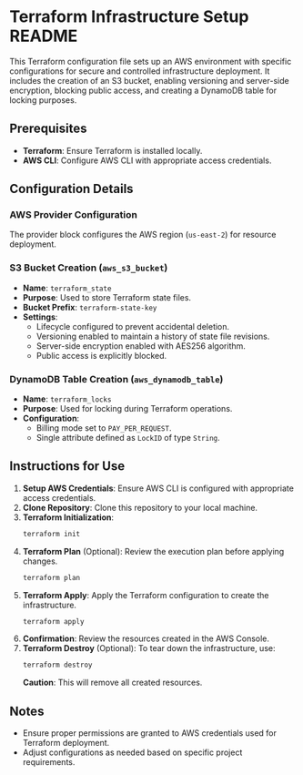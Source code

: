 # Terraform Infrastructure Setup README

This Terraform configuration file sets up an AWS environment with specific configurations for secure and controlled infrastructure deployment. It includes the creation of an S3 bucket, enabling versioning and server-side encryption, blocking public access, and creating a DynamoDB table for locking purposes.

## Prerequisites
- **Terraform**: Ensure Terraform is installed locally.
- **AWS CLI**: Configure AWS CLI with appropriate access credentials.

## Configuration Details

### AWS Provider Configuration
The provider block configures the AWS region (`us-east-2`) for resource deployment.

### S3 Bucket Creation (`aws_s3_bucket`)
- **Name**: `terraform_state`
- **Purpose**: Used to store Terraform state files.
- **Bucket Prefix**: `terraform-state-key`
- **Settings**:
    - Lifecycle configured to prevent accidental deletion.
    - Versioning enabled to maintain a history of state file revisions.
    - Server-side encryption enabled with AES256 algorithm.
    - Public access is explicitly blocked.

### DynamoDB Table Creation (`aws_dynamodb_table`)
- **Name**: `terraform_locks`
- **Purpose**: Used for locking during Terraform operations.
- **Configuration**:
    - Billing mode set to `PAY_PER_REQUEST`.
    - Single attribute defined as `LockID` of type `String`.

## Instructions for Use

1. **Setup AWS Credentials**: Ensure AWS CLI is configured with appropriate access credentials.
2. **Clone Repository**: Clone this repository to your local machine.
3. **Terraform Initialization**:
    ```bash
    terraform init
    ```
4. **Terraform Plan** (Optional): Review the execution plan before applying changes.
    ```bash
    terraform plan
    ```
5. **Terraform Apply**: Apply the Terraform configuration to create the infrastructure.
    ```bash
    terraform apply
    ```
6. **Confirmation**: Review the resources created in the AWS Console.
7. **Terraform Destroy** (Optional): To tear down the infrastructure, use:
    ```bash
    terraform destroy
    ```
    **Caution**: This will remove all created resources.

## Notes
- Ensure proper permissions are granted to AWS credentials used for Terraform deployment.
- Adjust configurations as needed based on specific project requirements.
